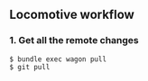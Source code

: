 Locomotive workflow
--------------------

### 1. Get all the remote changes

    $ bundle exec wagon pull
    $ git pull
